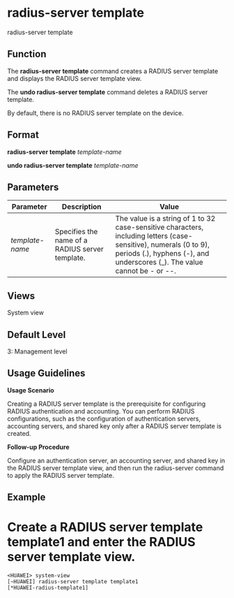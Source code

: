 radius-server template
======================

radius-server template

Function
--------

The **radius-server template** command creates a RADIUS server template and displays the RADIUS server template view.

The **undo radius-server template** command deletes a RADIUS server template.

By default, there is no RADIUS server template on the device.



Format
------

**radius-server template** *template-name*

**undo radius-server template** *template-name*



Parameters
----------

| Parameter | Description | Value |
| --- | --- | --- |
| *template-name* | Specifies the name of a RADIUS server template. | The value is a string of 1 to 32 case-sensitive characters, including letters (case-sensitive), numerals (0 to 9), periods (.), hyphens (-), and underscores (\_). The value cannot be - or --. |




Views
-----

System view



Default Level
-------------

3: Management level



Usage Guidelines
----------------

**Usage Scenario**

Creating a RADIUS server template is the prerequisite for configuring RADIUS authentication and accounting. You can perform RADIUS configurations, such as the configuration of authentication servers, accounting servers, and shared key only after a RADIUS server template is created.

**Follow-up Procedure**

Configure an authentication server, an accounting server, and shared key in the RADIUS server template view, and then run the radius-server command to apply the RADIUS server template.



Example
-------

# Create a RADIUS server template template1 and enter the RADIUS server template view.
```
<HUAWEI> system-view
[~HUAWEI] radius-server template template1
[*HUAWEI-radius-template1]

```